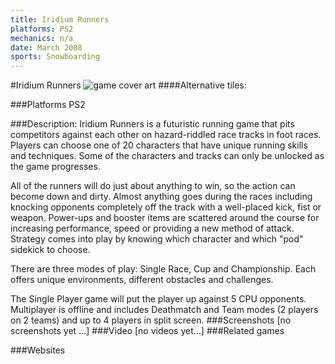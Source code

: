 ```yaml
---
title: Iridium Runners
platforms: PS2
mechanics: n/a
date: March 2008
sports: Snowboarding
---
```

#Iridium Runners
![game cover art](//images.igdb.com/igdb/image/upload/t_cover_big/smtcl9xi4zfjcgi0yzar.jpg "Logo Title Text 1")
####Alternative tiles:

###Platforms
PS2

###Description:
Iridium Runners is a futuristic running game that pits competitors against each other on hazard-riddled race tracks in foot races. Players can choose one of 20 characters that have unique running skills and techniques. Some of the characters and tracks can only be unlocked as the game progresses. 
 
All of the runners will do just about anything to win, so the action can become down and dirty. Almost anything goes during the races including knocking opponents completely off the track with a well-placed kick, fist or weapon. Power-ups and booster items are scattered around the course for increasing performance, speed or providing a new method of attack. Strategy comes into play by knowing which character and which "pod" sidekick to choose. 
 
There are three modes of play: Single Race, Cup and Championship. Each offers unique environments, different obstacles and challenges. 
 
The Single Player game will put the player up against 5 CPU opponents. Multiplayer is offline and includes Deathmatch and Team modes (2 players on 2 teams) and up to 4 players in split screen.
###Screenshots
[no screenshots yet ...]
###Video
[no videos yet...]
###Related games

###Websites

